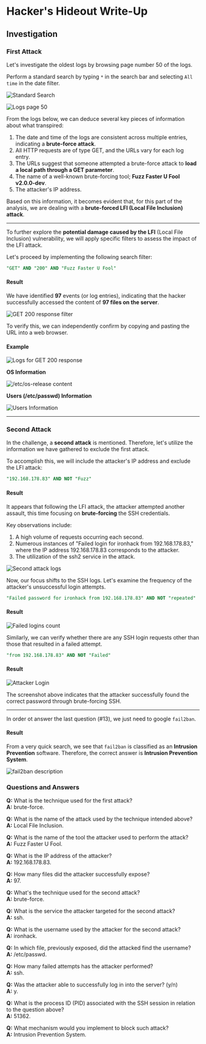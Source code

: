 # Hacker's Hideout Write-Up

## Investigation

### First Attack

Let's investigate the oldest logs by browsing page number 50 of the logs.

Perform a standard search by typing `*` in the search bar and selecting `All time` in the date filter.

![Standard Search](images/all_logs_standard_search.png?raw=true "Standard Search")

![Logs page 50](images/oldest_logs.png?raw=true "Logs Page 50")

From the logs below, we can deduce several key pieces of information about what transpired:

1. The date and time of the logs are consistent across multiple entries, indicating a **brute-force attack**.
2. All HTTP requests are of type GET, and the URLs vary for each log entry.
3. The URLs suggest that someone attempted a brute-force attack to **load a local path through a GET parameter**.
4. The name of a well-known brute-forcing tool; **Fuzz Faster U Fool v2.0.0-dev**.
5. The attacker's IP address.

Based on this information, it becomes evident that, for this part of the analysis, we are dealing with a **brute-forced LFI (Local File Inclusion) attack**.

---

To further explore the **potential damage caused by the LFI** (Local File Inclusion) vulnerability, we will apply specific filters to assess the impact of the LFI attack.

Let's proceed by implementing the following search filter:

```sql
"GET" AND "200" AND "Fuzz Faster U Fool"
```

#### Result


We have identified **97** events (or log entries), indicating that the hacker successfully accessed the content of **97 files on the server**.

![GET 200 response filter](images/200_response_filter.png?raw=true "GET 200 response filter")

To verify this, we can independently confirm by copying and pasting the URL into a web browser.

#### Example

![Logs for GET 200 response](images/200_response.png?raw=true "Logs for GET 200 response")

**OS Information**

![/etc/os-release content](images/os-release.png?raw=true "/etc/os-release content")


**Users (/etc/passwd) Information**

![Users Information](images/passwd.png?raw=true "Users Information")

---

### Second Attack

In the challenge, a **second attack** is mentioned. Therefore, let's utilize the information we have gathered to exclude the first attack.

To accomplish this, we will include the attacker's IP address and exclude the LFI attack:

```sql
"192.168.178.83" AND NOT "Fuzz"
```

#### Result

It appears that following the LFI attack, the attacker attempted another assault, this time focusing on **brute-forcing** the SSH credentials.

Key observations include:

1. A high volume of requests occurring each second.
2. Numerous instances of "Failed login for ironhack from 192.168.178.83," where the IP address 192.168.178.83 corresponds to the attacker.
3. The utilization of the ssh2 service in the attack.

![Second attack logs](images/second_attack_logs.png?raw=true "Second attack logs")


Now, our focus shifts to the SSH logs. Let's examine the frequency of the attacker's unsuccessful login attempts.

```sql
"Failed password for ironhack from 192.168.178.83" AND NOT "repeated"
```

#### Result

![Failed logins count](images/failed_logins_count.png?raw=true "Failed logins count")

Similarly, we can verify whether there are any SSH login requests other than those that resulted in a failed attempt.

```sql
"from 192.168.178.83" AND NOT "Failed"
```

#### Result

![Attacker Login](images/attacker_login.png?raw=true "Attacker Login")

The screenshot above indicates that the attacker successfully found the correct password through brute-forcing SSH.

---

In order ot answer the last question (#13), we just need to google `fail2ban`.

#### Result 

From a very quick search, we see that `fail2ban` is classified as an **Intrusion Prevention** software. Therefore, the correct answer is **Intrusion Prevention System**.

![fail2ban description](images/fail2ban.png?raw=true "fail2ban description")

### Questions and Answers

**Q:** What is the technique used for the first attack?\
**A:** brute-force.

**Q:** What is the name of the attack used by the technique intended above?\
**A:** Local File Inclusion.

**Q:** What is the name of the tool the attacker used to perform the attack?\
**A:** Fuzz Faster U Fool. 

**Q:** What is the IP address of the attacker?\
**A:** 192.168.178.83. 

**Q:** How many files did the attacker successfully expose?\
**A:** 97. 

**Q:** What's the technique used for the second attack?\
**A:** brute-force. 

**Q:** What is the service the attacker targeted for the second attack?\
**A:** ssh. 

**Q:** What is the username used by the attacker for the second attack?\
**A:** ironhack. 

**Q:** In which file, previously exposed, did the attacked find the username?\
**A:** /etc/passwd. 

**Q:** How many failed attempts has the attacker performed?\
**A:** ssh. 

**Q:** Was the attacker able to successfully log in into the server? (y/n)\
**A:** y. 

**Q:** What is the process ID (PID) associated with the SSH session in relation to the question above?\
**A:** 51362. 

**Q:** What mechanism would you implement to block such attack?\
**A:** Intrusion Prevention System. 
